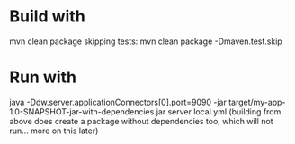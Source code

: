 # Build with
mvn clean package
skipping tests: mvn clean package -Dmaven.test.skip

# Run with
java -Ddw.server.applicationConnectors[0].port=9090 -jar  target/my-app-1.0-SNAPSHOT-jar-with-dependencies.jar server local.yml
(building from above does create a package without dependencies too, which will not run... more on this later)
